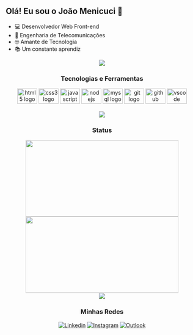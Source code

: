 ## Olá! Eu sou o João Menicuci 👋

* 💻 Desenvolvedor Web Front-end
* 📡 Engenharia de Telecomunicações
* 🤓 Amante de Tecnologia
* 📚 Um constante aprendiz

<div align="center">

<img src="https://user-images.githubusercontent.com/73097560/115834477-dbab4500-a447-11eb-908a-139a6edaec5c.gif"> 

 ### Tecnologias e Ferramentas
 
 <div>
    <img src="https://cdn.jsdelivr.net/gh/devicons/devicon/icons/html5/html5-plain.svg" height="40" width="52" alt="html5 logo" />
    <img src="https://cdn.jsdelivr.net/gh/devicons/devicon/icons/css3/css3-plain.svg" height="40" width="52" alt="css3 logo"/>
    <img src="https://cdn.jsdelivr.net/gh/devicons/devicon/icons/javascript/javascript-plain.svg" height="40" width="52" alt="javascript logo" />
    <img src="https://cdn.jsdelivr.net/gh/devicons/devicon/icons/nodejs/nodejs-plain.svg" height="40" width="52" alt="nodejs logo" />
    <img src="https://cdn.jsdelivr.net/gh/devicons/devicon/icons/mysql/mysql-plain.svg" height="40" width="52" alt="mysql logo"/>
    <img src="https://cdn.jsdelivr.net/gh/devicons/devicon/icons/git/git-plain.svg" height="40" width="52" alt="git logo"/>
    <img src="https://cdn.jsdelivr.net/gh/devicons/devicon/icons/github/github-original.svg" height="40" width="52" alt="github logo" />
    <img src="https://cdn.jsdelivr.net/gh/devicons/devicon/icons/vscode/vscode-original.svg" height="40" width="52" alt="vscode logo"/>
 </div>
 <br>
 
<img src="https://user-images.githubusercontent.com/73097560/115834477-dbab4500-a447-11eb-908a-139a6edaec5c.gif"> 

### Status

 <div>
    <img height="200px" width="400px" src="https://github-readme-stats.vercel.app/api?username=joaomenicuci&show_icons=true&include_all_commits=true&count_private=true&hide_border=true&title_color=80A9EB&icon_color=80A9EB&text_color=e6e6e6&bg_color=0d1117"/>
   <img height="200px" width="400px" src="https://github-readme-stats.vercel.app/api/top-langs/?username=joaomenicuci&layout=compact&langs_count=7&hide_border=true&title_color=80A9EB&icon_color=80A9EB&text_color=e6e6e6&bg_color=0d1117"/>
 </div>
 
<img src="https://user-images.githubusercontent.com/73097560/115834477-dbab4500-a447-11eb-908a-139a6edaec5c.gif"> 
 
### <center>Minhas Redes

[![Linkedin](https://img.shields.io/badge/LinkedIn-0077B5?style=for-the-badge&logo=linkedin&logoColor=white)](https://www.linkedin.com/in/joaomenicuci/)
[![Instagram](https://img.shields.io/badge/Instagram-E4405F?style=for-the-badge&logo=instagram&logoColor=white)](https://www.instagram.com/joaomenicuci/)
[![Outlook](https://img.shields.io/badge/Microsoft_Outlook-0078D4?style=for-the-badge&logo=microsoft-outlook&logoColor=white)](mailto:joao_menicuci@hotmail.com)
</div>
